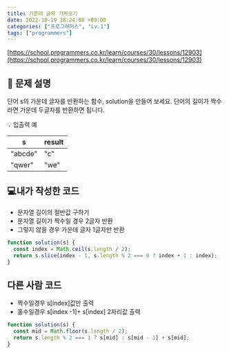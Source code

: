 ```yaml
---
title: 가운데 글자 가져오기
date: 2022-10-19 18:24:00 +09:00
categories: ["프로그래머스", "Lv.1"]
tags: ["programmers"]
---
```


[https://school.programmers.co.kr/learn/courses/30/lessons/12903](https://school.programmers.co.kr/learn/courses/30/lessons/12903)

## 📔 문제 설명

단어 s의 가운데 글자를 반환하는 함수, solution을 만들어 보세요. 단어의 길이가 짝수라면 가운데 두글자를 반환하면 됩니다.

💡 입출력 예

| s       | result |
| ------- | ------ |
| "abcde" | "c"    |
| "qwer"  | "we"   |

## 💻내가 작성한 코드

- 문자열 길이의 절반값 구하기
- 문자열 길이가 짝수일 경우 2글자 반환
- 그렇지 않을 경우 가운데 글자 1글자만 반환

```js
function solution(s) {
  const index = Math.ceil(s.length / 2);
  return s.slice(index - 1, s.length % 2 === 0 ? index + 1 : index);
}
```

## 다른 사람 코드

- 짝수일경우 s[index]값만 출력
- 홀수일경우 s[index -1]+ s[index] 2자리값 출력

```js
function solution(s) {
  const mid = Math.floor(s.length / 2);
  return s.length % 2 === 1 ? s[mid] : s[mid - 1] + s[mid];
}
```
